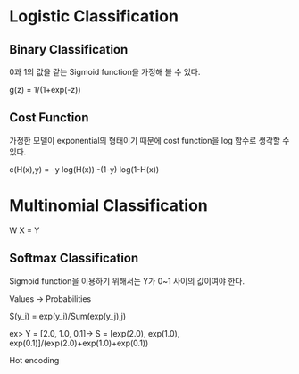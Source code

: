 # Logistic Classification

## Binary Classification

0과 1의 값을 같는 Sigmoid function을 가정해 볼 수 있다.

g(z) = 1/(1+exp(-z))

## Cost Function

가정한 모델이 exponential의 형태이기 때문에 cost function을 log 함수로 생각할 수 있다. 

c(H(x),y) = -y log(H(x)) -(1-y) log(1-H(x))

# Multinomial Classification

W X = Y

## Softmax Classification

Sigmoid function을 이용하기 위해서는 Y가 0~1 사이의 값이여야 한다.

Values -> Probabilities

S(y_i) = exp(y_i)/Sum(exp(y_j),j)

ex> Y = [2.0, 1.0, 0.1]-> S = [exp(2.0), exp(1.0), exp(0.1)]/(exp(2.0)+exp(1.0)+exp(0.1))


Hot encoding
